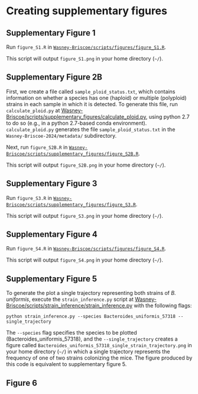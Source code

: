 # Creating supplementary figures

## Supplementary Figure 1

Run `figure_S1.R` in [`Wasney-Briscoe/scripts/figures/figure_S1.R`](https://github.com/garudlab/Wasney-Briscoe/tree/main/scripts/figures/figure_S1.R).

This script will output `figure_S1.png` in your home directory (`~/`).

## Supplementary Figure 2B

First, we create a file called `sample_ploid_status.txt`, which contains information on whether a species has one (haploid) or multiple (polyploid) strains in each sample in which it is detected. To generate this file, run `calculate_ploid.py` at [Wasney-Briscoe/scripts/supplementary_figures/calculate_ploid.py](https://github.com/garudlab/Wasney-Briscoe/tree/main/scripts/supplementary_figures/calculate_ploid.py), using python 2.7 to do so (e.g., in a python 2.7-based conda environment). `calculate_ploid.py` generates the file `sample_ploid_status.txt` in the `Wasney-Briscoe-2024/metadata/` subdirectory.

Next, run `figure_S2B.R` in [`Wasney-Briscoe/scripts/supplementary_figures/figure_S2B.R`](https://github.com/garudlab/Wasney-Briscoe/tree/main/scripts/supplementary_figures/figure_S2B.R).

This script will output `figure_S2B.png` in your home directory (`~/`).

## Supplementary Figure 3

Run `figure_S3.R` in [`Wasney-Briscoe/scripts/supplementary_figures/figure_S3.R`](https://github.com/garudlab/Wasney-Briscoe/tree/main/scripts/supplementary_figures/figure_S3.R).

This script will output `figure_S3.png` in your home directory (`~/`).

## Supplementary Figure 4

Run `figure_S4.R` in [`Wasney-Briscoe/scripts/figures/figure_S4.R`](https://github.com/garudlab/Wasney-Briscoe/tree/main/scripts/supplementary_figures/figure_S4.R).

This script will output `figure_S4.png` in your home directory (`~/`).

## Supplementary Figure 5

To generate the plot a single trajectory representing both strains of _B. uniformis_, execute the `strain_inference.py` script at [Wasney-Briscoe/scripts/strain_inference/strain_inference.py](https://github.com/garudlab/Wasney-Briscoe/tree/main/scripts/strain_inference/strain_inference.py) with the following flags:

```
python strain_inference.py --species Bacteroides_uniformis_57318 --single_trajectory
```

The `--species` flag specifies the species to be plotted (Bacteroides_uniformis_57318), and the `--single_trajectory` creates a figure called `Bacteroides_uniformis_57318_single_strain_trajectory.png` in your home directory (`~/`) in which a single trajectory represents the frequency of one of two strains colonizing the mice. The figure produced by this code is equivalent to supplementary figure 5.

## Figure 6


